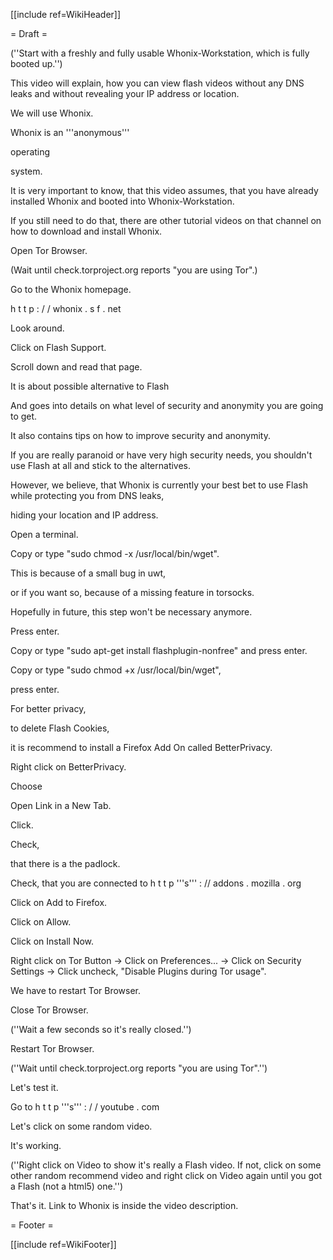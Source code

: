 [[include ref=WikiHeader]]

= Draft =

(''Start with a freshly and fully usable Whonix-Workstation, which is fully booted up.'')

This video will explain, how you can view flash videos without any DNS leaks and without revealing your IP address or location.

We will use Whonix.

Whonix is an '''anonymous'''

operating

system.

It is very important to know, that this video assumes, that you have already installed Whonix and booted into Whonix-Workstation.

If you still need to do that, there are other tutorial videos on that channel on how to download and install Whonix.

Open Tor Browser.

(Wait until check.torproject.org reports &quot;you are using Tor&quot;.)

Go to the Whonix homepage.

h t t p : / / whonix . s f . net

Look around.

Click on Flash Support.

Scroll down and read that page.

It is about possible alternative to Flash

And goes into details on what level of security and anonymity you are going to get.

It also contains tips on how to improve security and anonymity.

If you are really paranoid or have very high security needs, you shouldn't use Flash at all and stick to the alternatives.

However, we believe, that Whonix is currently your best bet to use Flash while protecting you from DNS leaks,

hiding your location and IP address.

Open a terminal.

Copy or type &quot;sudo chmod -x /usr/local/bin/wget&quot;.

This is because of a small bug in uwt,

or if you want so, because of a missing feature in torsocks.

Hopefully in future, this step won't be necessary anymore.

Press enter.

Copy or type &quot;sudo apt-get install flashplugin-nonfree&quot; and press enter.

Copy or type &quot;sudo chmod +x /usr/local/bin/wget&quot;,

press enter.

For better privacy,

to delete Flash Cookies,

it is recommend to install a Firefox Add On called BetterPrivacy.

Right click on BetterPrivacy.

Choose

Open Link in a New Tab.

Click.

Check,

that there is a the padlock.

Check, that you are connected to h t t p '''s''' : // addons . mozilla . org

Click on Add to Firefox.

Click on Allow.

Click on Install Now.

Right click on Tor Button -&gt; Click on Preferences... -&gt; Click on Security Settings -&gt; Click uncheck, &quot;Disable Plugins during Tor usage&quot;.

We have to restart Tor Browser.

Close Tor Browser.

(''Wait a few seconds so it's really closed.'')

Restart Tor Browser.

(''Wait until check.torproject.org reports &quot;you are using Tor&quot;.'')

Let's test it.

Go to h t t p '''s''' : / / youtube . com

Let's click on some random video.

It's working.

(''Right click on Video to show it's really a Flash video. If not, click on some other random recommend video and right click on Video again until you got a Flash (not a html5) one.'')

That's it. Link to Whonix is inside the video description.

= Footer =

[[include ref=WikiFooter]]

